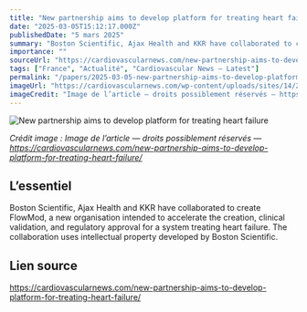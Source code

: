 ```yaml
---
title: "New partnership aims to develop platform for treating heart failure"
date: "2025-03-05T15:12:17.000Z"
publishedDate: "5 mars 2025"
summary: "Boston Scientific, Ajax Health and KKR have collaborated to create FlowMod, a new organisation intended to accelerate the creation, clinical validation, and regulatory approval for a system treating heart failure. The collaboration uses intellectual property developed by Boston Scientific."
importance: ""
sourceUrl: "https://cardiovascularnews.com/new-partnership-aims-to-develop-platform-for-treating-heart-failure/"
tags: ["France", "Actualité", "Cardiovascular News — Latest"]
permalink: "/papers/2025-03-05-new-partnership-aims-to-develop-platform-for-treating-heart-failure"
imageUrl: "https://cardiovascularnews.com/wp-content/uploads/sites/14/2022/06/heart-attack-stock-766x512-1.jpg"
imageCredit: "Image de l’article — droits possiblement réservés — https://cardiovascularnews.com/new-partnership-aims-to-develop-platform-for-treating-heart-failure/"
---
```


![New partnership aims to develop platform for treating heart failure](https://cardiovascularnews.com/wp-content/uploads/sites/14/2022/06/heart-attack-stock-766x512-1.jpg)

*Crédit image : Image de l’article — droits possiblement réservés — https://cardiovascularnews.com/new-partnership-aims-to-develop-platform-for-treating-heart-failure/*

## L’essentiel

Boston Scientific, Ajax Health and KKR have collaborated to create FlowMod, a new organisation intended to accelerate the creation, clinical validation, and regulatory approval for a system treating heart failure. The collaboration uses intellectual property developed by Boston Scientific.

## Lien source

https://cardiovascularnews.com/new-partnership-aims-to-develop-platform-for-treating-heart-failure/

